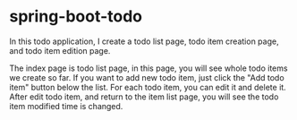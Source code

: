 # spring-boot-todo
In this todo application, I create a todo list page, todo item creation page, and todo item edition page.

The index page is todo list page, in this page, you will see whole todo items we create so far. If you want to add new todo item, just click the "Add todo item" button below the list. For each todo item, you can edit it and delete it. After edit todo item, and return to the item list page, you will see the todo item modified time is changed.
